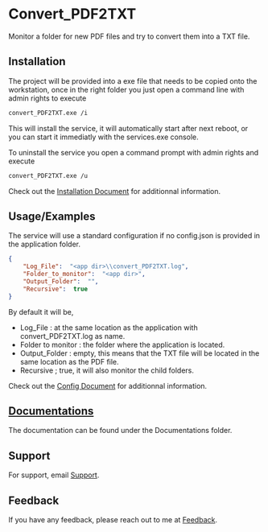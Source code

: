 
# Convert_PDF2TXT

Monitor a folder for new PDF files and try to convert them into a TXT file.


## Installation

The project will be provided into a exe file that needs to be copied onto the workstation, once in the right folder you just open a command line with admin rights to execute

```bash
convert_PDF2TXT.exe /i
```
This will install the service, it will automatically start after next reboot, or you can start it immediatly with the services.exe console.

To uninstall the service you open a command prompt with admin rights and execute
```bash
convert_PDF2TXT.exe /u
```

Check out the [Installation Document](./Documentations/Installation.md) for additionnal information.

## Usage/Examples

The service will use a standard configuration if no config.json is provided in the application folder.

```json
{
    "Log_File":  "<app dir>\\convert_PDF2TXT.log",
    "Folder_to_monitor":  "<app dir>",
    "Output_Folder":  "",
    "Recursive":  true
}
```
By default it will be,
- Log_File : at the same location as the application with convert_PDF2TXT.log as name.
- Folder to monitor : the folder where the application is located.
- Output_Folder : empty, this means that the TXT file will be located in the same location as the PDF file.
- Recursive ; true, it will also monitor the child folders.

Check out the [Config Document](./Documentations/Config.md) for additionnal information.

## [Documentations](./Documentations)

The documentation can be found under the Documentations folder.
## Support

For support, email [Support](31592338+marth1974@users.noreply.github.com).


## Feedback

If you have any feedback, please reach out to me at [Feedback](31592338+marth1974@users.noreply.github.com).

